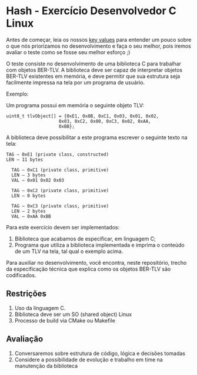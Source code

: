 # Hash - Exercício Desenvolvedor C Linux

Antes de começar, leia os nossos [key values](https://www.keyvalues.com/hash) para entender um pouco sobre o que nós priorizamos no desenvolvimento e faça o seu melhor, pois iremos avaliar o teste como se fosse seu melhor esforço ;)

O teste consiste no desenvolvimento de uma biblioteca C para trabalhar com objetos BER-TLV. A biblioteca deve ser capaz de interpretar objetos BER-TLV existentes em memória, e deve permitir que sua estrutura seja facilmente impressa na tela por um programa de usuário.

Exemplo:

Um programa possui em memória o seguinte objeto TLV:

```
uint8_t tlvObject[] = {0xE1, 0x0B, 0xC1, 0x03, 0x01, 0x02,
                    0x03, 0xC2, 0x00, 0xC3, 0x02, 0xAA,
                    0xBB};
```

A biblioteca deve possibilitar a este programa escrever o seguinte texto na tela:

```
TAG – 0xE1 (private class, constructed)
LEN – 11 bytes

  TAG – 0xC1 (private class, primitive)
  LEN – 3 bytes
  VAL – 0x01 0x02 0x03

  TAG – 0xC2 (private class, primitive)
  LEN – 0 bytes

  TAG – 0xC3 (private class, primitive)
  LEN – 2 bytes
  VAL – 0xAA 0xBB
```

Para este exercício devem ser implementados:

1. Biblioteca que acabamos de especificar, em linguagem C;
2. Programa que utiliza a biblioteca implementada e imprima o conteúdo de um TLV na tela, tal qual o exemplo acima.

Para auxiliar no desenvolvimento, você encontra, neste repositório, trecho da especificação técnica que explica como os objetos BER-TLV são codificados.

## Restrições

1. Uso da linguagem C.
2. Biblioteca deve ser um SO (shared object) Linux
3. Processo de build via CMake ou Makefile


## Avaliação

1. Conversaremos sobre estrutura de código, lógica e decisões tomadas
2. Considere a possibilidade de evolução e trabalho em time na manutenção da biblioteca
